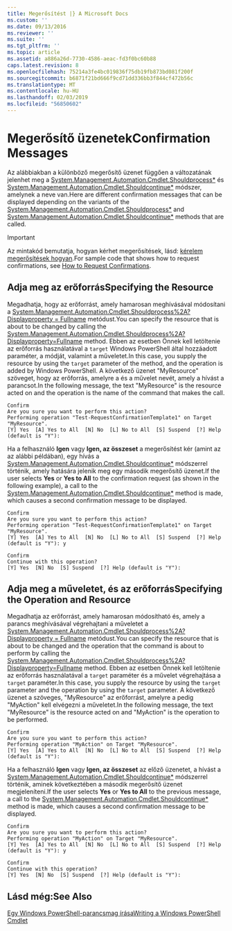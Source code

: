 ```yaml
---
title: Megerősítést |} A Microsoft Docs
ms.custom: ''
ms.date: 09/13/2016
ms.reviewer: ''
ms.suite: ''
ms.tgt_pltfrm: ''
ms.topic: article
ms.assetid: a886a26d-7730-4586-aeac-fd3f0bc60b88
caps.latest.revision: 8
ms.openlocfilehash: 75214a3fe4bc019836f75db19fb873bd081f200f
ms.sourcegitcommit: b6871f21bd666f9cd71dd336bb3f844cf472b56c
ms.translationtype: MT
ms.contentlocale: hu-HU
ms.lasthandoff: 02/03/2019
ms.locfileid: "56850602"
---
```

# <a name="confirmation-messages"></a><span data-ttu-id="2231a-102">Megerősítő üzenetek</span><span class="sxs-lookup"><span data-stu-id="2231a-102">Confirmation Messages</span></span>

<span data-ttu-id="2231a-103">Az alábbiakban a különböző megerősítő üzenet függően a változatának jelenhet meg a [System.Management.Automation.Cmdlet.Shouldprocess\*](/dotnet/api/System.Management.Automation.Cmdlet.ShouldProcess) és [ System.Management.Automation.Cmdlet.Shouldcontinue\*](/dotnet/api/System.Management.Automation.Cmdlet.ShouldContinue) módszer, amelynek a neve van.</span><span class="sxs-lookup"><span data-stu-id="2231a-103">Here are different confirmation messages that can be displayed depending on the variants of the [System.Management.Automation.Cmdlet.Shouldprocess\*](/dotnet/api/System.Management.Automation.Cmdlet.ShouldProcess) and [System.Management.Automation.Cmdlet.Shouldcontinue\*](/dotnet/api/System.Management.Automation.Cmdlet.ShouldContinue) methods that are called.</span></span>

> [!IMPORTANT]
> <span data-ttu-id="2231a-104">Az mintakód bemutatja, hogyan kérhet megerősítések, lásd: [kérelem megerősítések hogyan](./how-to-request-confirmations.md).</span><span class="sxs-lookup"><span data-stu-id="2231a-104">For sample code that shows how to request confirmations, see [How to Request Confirmations](./how-to-request-confirmations.md).</span></span>

## <a name="specifying-the-resource"></a><span data-ttu-id="2231a-105">Adja meg az erőforrás</span><span class="sxs-lookup"><span data-stu-id="2231a-105">Specifying the Resource</span></span>

<span data-ttu-id="2231a-106">Megadhatja, hogy az erőforrást, amely hamarosan meghívásával módosítani a [System.Management.Automation.Cmdlet.Shouldprocess%2A? Displayproperty = Fullname](/dotnet/api/System.Management.Automation.Cmdlet.ShouldProcess?view=powershellsdk-1.1.0) metódust.</span><span class="sxs-lookup"><span data-stu-id="2231a-106">You can specify the resource that is about to be changed by calling the [System.Management.Automation.Cmdlet.Shouldprocess%2A?Displayproperty=Fullname](/dotnet/api/System.Management.Automation.Cmdlet.ShouldProcess?view=powershellsdk-1.1.0) method.</span></span> <span data-ttu-id="2231a-107">Ebben az esetben Önnek kell letöltenie az erőforrás használatával a `target` Windows PowerShell által hozzáadott paraméter, a módját, valamint a műveletet.</span><span class="sxs-lookup"><span data-stu-id="2231a-107">In this case, you supply the resource by using the `target` parameter of the method, and the operation is added by Windows PowerShell.</span></span> <span data-ttu-id="2231a-108">A következő üzenet "MyResource" szöveget, hogy az erőforrás, amelyre a és a művelet nevét, amely a hívást a parancsot.</span><span class="sxs-lookup"><span data-stu-id="2231a-108">In the following message, the text "MyResource" is the resource acted on and the operation is the name of the command that makes the call.</span></span>

```output
Confirm
Are you sure you want to perform this action?
Performing operation "Test-RequestConfirmationTemplate1" on Target "MyResource".
[Y] Yes  [A] Yes to All  [N] No  [L] No to All  [S] Suspend  [?] Help (default is "Y"):
```

<span data-ttu-id="2231a-109">Ha a felhasználó **Igen** vagy **Igen, az összeset** a megerősítést kér (amint az az alábbi példában), egy hívás a [System.Management.Automation.Cmdlet.Shouldcontinue\*](/dotnet/api/System.Management.Automation.Cmdlet.ShouldContinue) módszerrel történik, amely hatására jelenik meg egy második megerősítő üzenet.</span><span class="sxs-lookup"><span data-stu-id="2231a-109">If the user selects **Yes** or **Yes to All** to the confirmation request (as shown in the following example), a call to the [System.Management.Automation.Cmdlet.Shouldcontinue\*](/dotnet/api/System.Management.Automation.Cmdlet.ShouldContinue) method is made, which causes a second confirmation message to be displayed.</span></span>

```output
Confirm
Are you sure you want to perform this action?
Performing operation "Test-RequestConfirmationTemplate1" on Target "MyResource".
[Y] Yes  [A] Yes to All  [N] No  [L] No to All  [S] Suspend  [?] Help (default is "Y"): y

Confirm
Continue with this operation?
[Y] Yes  [N] No  [S] Suspend  [?] Help (default is "Y"):
```

## <a name="specifying-the-operation-and-resource"></a><span data-ttu-id="2231a-110">Adja meg a műveletet, és az erőforrás</span><span class="sxs-lookup"><span data-stu-id="2231a-110">Specifying the Operation and Resource</span></span>

<span data-ttu-id="2231a-111">Megadhatja az erőforrást, amely hamarosan módosítható és, amely a parancs meghívásával végrehajtani a műveletet a [System.Management.Automation.Cmdlet.Shouldprocess%2A? Displayproperty = Fullname](/dotnet/api/System.Management.Automation.Cmdlet.ShouldProcess?view=powershellsdk-1.1.0) metódust.</span><span class="sxs-lookup"><span data-stu-id="2231a-111">You can specify the resource that is about to be changed and the operation that the command is about to perform by calling the [System.Management.Automation.Cmdlet.Shouldprocess%2A?Displayproperty=Fullname](/dotnet/api/System.Management.Automation.Cmdlet.ShouldProcess?view=powershellsdk-1.1.0) method.</span></span> <span data-ttu-id="2231a-112">Ebben az esetben Önnek kell letöltenie az erőforrás használatával a `target` paraméter és a művelet végrehajtása a `target` paraméter.</span><span class="sxs-lookup"><span data-stu-id="2231a-112">In this case, you supply the resource by using the `target` parameter and the operation by using the `target` parameter.</span></span> <span data-ttu-id="2231a-113">A következő üzenet a szöveges, "MyResource" az erőforrást, amelyre a pedig "MyAction" kell elvégezni a műveletet.</span><span class="sxs-lookup"><span data-stu-id="2231a-113">In the following message, the text "MyResource" is the resource acted on and "MyAction" is the operation to be performed.</span></span>

```output
Confirm
Are you sure you want to perform this action?
Performing operation "MyAction" on Target "MyResource".
[Y] Yes  [A] Yes to All  [N] No  [L] No to All  [S] Suspend  [?] Help (default is "Y"):
```

<span data-ttu-id="2231a-114">Ha a felhasználó **Igen** vagy **Igen, az összeset** az előző üzenetet, a hívást a [System.Management.Automation.Cmdlet.Shouldcontinue\*](/dotnet/api/System.Management.Automation.Cmdlet.ShouldContinue) módszerrel történik, aminek következtében a második megerősítő üzenet megjeleníteni.</span><span class="sxs-lookup"><span data-stu-id="2231a-114">If the user selects **Yes** or **Yes to All** to the previous message, a call to the [System.Management.Automation.Cmdlet.Shouldcontinue\*](/dotnet/api/System.Management.Automation.Cmdlet.ShouldContinue) method is made, which causes a second confirmation message to be displayed.</span></span>

```output
Confirm
Are you sure you want to perform this action?
Performing operation "MyAction" on Target "MyResource".
[Y] Yes  [A] Yes to All  [N] No  [L] No to All  [S] Suspend  [?] Help (default is "Y"): y

Confirm
Continue with this operation?
[Y] Yes  [N] No  [S] Suspend  [?] Help (default is "Y"):
```

## <a name="see-also"></a><span data-ttu-id="2231a-115">Lásd még:</span><span class="sxs-lookup"><span data-stu-id="2231a-115">See Also</span></span>

[<span data-ttu-id="2231a-116">Egy Windows PowerShell-parancsmag írása</span><span class="sxs-lookup"><span data-stu-id="2231a-116">Writing a Windows PowerShell Cmdlet</span></span>](./writing-a-windows-powershell-cmdlet.md)
